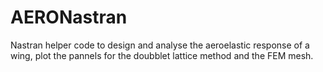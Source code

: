 # AERONastran
Nastran helper code to design and analyse the aeroelastic response of a wing, plot the pannels for the doubblet lattice method and the FEM mesh.

